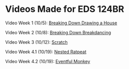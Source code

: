 # Videos Made for EDS 124BR
Video Week 1 (10/5): [Breaking Down Drawing a House](https://youtu.be/GlBEsRA8rbE?si=zuFdqalBUEe6VCO2)

Video Week 2 (10/8): [Breaking Down Breakdancing](https://youtu.be/ICQG8o6PiAo?si=3vuptHIf5dY5BdpG)

Video Week 3 (10/12): [Scratch](https://youtu.be/POegoqmSFko?si=Da5lP9NsocreV93k)

Video Week 4.1 (10/19): [Nested Ratpeat](https://youtu.be/r_Gu6z5bQxc?si=Ud5YBB24fiR9xA1c)

Video Week 4.2 (10/19): [Eventful Monkey](https://youtu.be/nCJJgGs9y6w?si=s_5Z8PHzoNjALWin)
